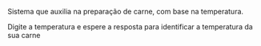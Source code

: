 Sistema que auxilia na preparação de carne, com base na temperatura.

Digite a temperatura e espere a resposta para identificar a temperatura da sua carne